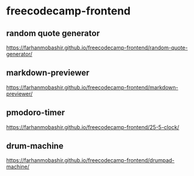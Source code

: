 # freecodecamp-frontend

## random quote generator

https://farhanmobashir.github.io/freecodecamp-frontend/random-quote-generator/

## markdown-previewer

https://farhanmobashir.github.io/freecodecamp-frontend/markdown-previewer/

## pmodoro-timer

https://farhanmobashir.github.io/freecodecamp-frontend/25-5-clock/

## drum-machine

https://farhanmobashir.github.io/freecodecamp-frontend/drumpad-machine/



